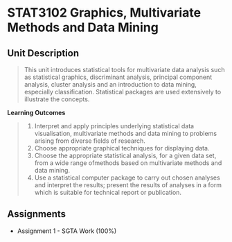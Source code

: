 # STAT3102 Graphics, Multivariate Methods and Data Mining

## Unit Description
> This unit introduces statistical tools for multivariate data analysis such as statistical graphics,
> discriminant analysis, principal component analysis, cluster analysis and an introduction to
> data mining, especially classification. Statistical packages are used extensively to illustrate the
> concepts.

**Learning Outcomes**
> 1. Interpret and apply principles underlying statistical data visualisation, multivariate methods and data mining to problems arising from diverse fields of research.
> 2. Choose appropriate graphical techniques for displaying data.
> 3. Choose the appropriate statistical analysis, for a given data set, from a wide range ofmethods based on multivariate methods and data mining.
> 4. Use a statistical computer package to carry out chosen analyses and interpret the results; present the results of analyses in a form which is suitable for technical report or publication.

## Assignments 
- Assignment 1 - SGTA Work (100%)
